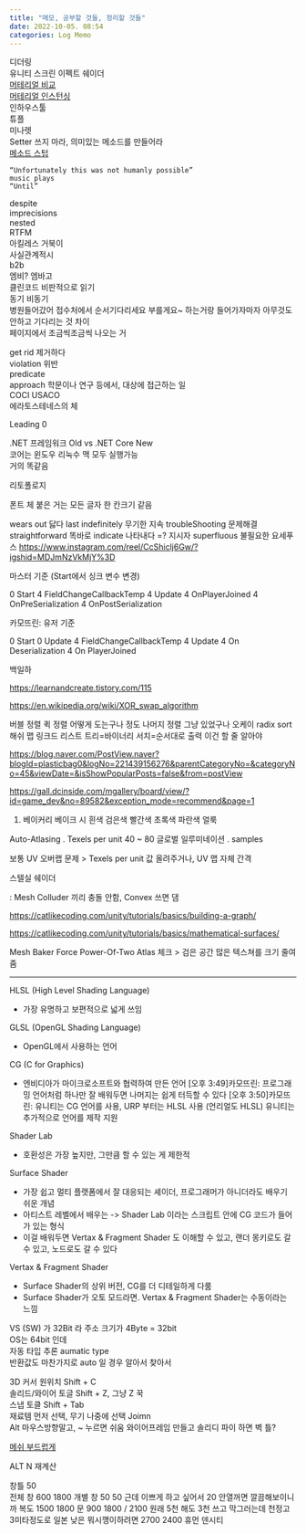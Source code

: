 ```yaml
---
title: "메모, 공부할 것들, 정리할 것들"
date: 2022-10-05. 08:54
categories: Log Memo
---
```


디더링  
유니티 스크린 이펙트 쉐이더  
[머테리얼 비교](https://answers.unity.com/questions/175695/comparing-materials.html)  
[머테리얼 인스턴싱](https://wergia.tistory.com/328)  
인하우스툴  
튜플  
미나렛  
Setter 쓰지 마라, 의미있는 메소드를 만들어라  
[메소드 스텁](https://ko.wikipedia.org/wiki/%EB%A9%94%EC%86%8C%EB%93%9C_%EC%8A%A4%ED%85%81)  

```Text
“Unfortunately this was not humanly possible”
music plays
“Until”
```

despite  
imprecisions  
nested  
RTFM  
아킬레스 거북이  
사실관계적시  
b2b  
엠비? 엠바고  
클린코드 비판적으로 읽기  
동기 비동기  
병원들어갔어 접수처에서 순서기다리세요 부를게요~ 하는거랑 들어가자마자 아무것도 안하고 기다리는 것 차이  
페이지에서 조금씩조금씩 나오는 거  

get rid 제거하다  
violation 위반  
predicate  
approach 학문이나 연구 등에서, 대상에 접근하는 일  
COCI USACO  
에라토스테네스의 체  

Leading 0  

.NET 프레임워크 Old vs .NET Core New  
코어는 윈도우 리눅수 맥 모두 실행가능  
거의 똑같음  

리토폴로지  

폰트 체 붙은 거는 모든 글자 한 칸크기 같음  

wears out 닳다
last indefinitely 무기한 지속
troubleShooting 문제해결
straightforward 똑바로
indicate 나타내다 =? 지시자
superfluous 불필요한
요세푸스
https://www.instagram.com/reel/CcShiclj6Gw/?igshid=MDJmNzVkMjY%3D  


마스터 기준 (Start에서 싱크 변수 변경)

0 Start
4 FieldChangeCallbackTemp
4 Update
4 OnPlayerJoined
4 OnPreSerialization
4 OnPostSerialization  

카모뜨린: 유저 기준

0 Start
0 Update
4 FieldChangeCallbackTemp
4 Update
4 On Deserialization
4 On PlayerJoined

백일하  

https://learnandcreate.tistory.com/115  

https://en.wikipedia.org/wiki/XOR_swap_algorithm

버블 정렬
퀵 정렬 어떻게 도는구나 정도
나머지 정렬 그냥 있었구나 오케이
radix sort
해쉬 맵 링크드 리스트 트리=바이너리 서치=순서대로 출력 이건 할 줄 알아야

https://blog.naver.com/PostView.naver?blogId=plasticbag0&logNo=221439156276&parentCategoryNo=&categoryNo=45&viewDate=&isShowPopularPosts=false&from=postView  

https://gall.dcinside.com/mgallery/board/view/?id=game_dev&no=89582&exception_mode=recommend&page=1  

1. 베이커리 베이크 시 흰색 검은색 빨간색 초록색 파란색 얼룩

Auto-Atlasing . Texels per unit 40 ~ 80
글로벌 일루미네이션 . samples

보통 UV 오버랩 문제 > Texels per unit 값 올려주거나, UV 맵 자체 간격  

스텔실 쉐이더 

: Mesh Colluder 끼리 충돌 안함, Convex 쓰면 댐  

https://catlikecoding.com/unity/tutorials/basics/building-a-graph/  

https://catlikecoding.com/unity/tutorials/basics/mathematical-surfaces/

Mesh Baker
Force Power-Of-Two Atlas 체크 > 검은 공간 많은 텍스쳐를 크기 줄여줌  

---

HLSL (High Level Shading Language)
- 가장 유명하고 보편적으로 넓게 쓰임

GLSL (OpenGL Shading Language)
- OpenGL에서 사용하는 언어

CG (C for Graphics)
- 엔비디아가 마이크로소프트와 협력하여 만든 언어
[오후 3:49]카모뜨린: 프로그래밍 언어처럼 하나만 잘 배워두면 나머지는 쉽게 터득할 수 있다
[오후 3:50]카모뜨린: 유니티는 CG 언어를 사용, URP 부터는 HLSL 사용 (언리얼도 HLSL)
유니티는 추가적으로 언어를 제작 지원

Shader Lab
- 호환성은 가장 높지만, 그만큼 할 수 있는 게 제한적

Surface Shader
- 가장 쉽고 멀티 플랫폼에서 잘 대응되는 셰이더, 프로그래머가 아니더라도 배우기 쉬운 개념
- 아티스트 레벨에서 배우는
-> Shader Lab 이라는 스크립트 안에 CG 코드가 들어가 있는 형식
- 이걸 배워두면 Vertax & Fragment Shader 도 이해할 수 있고, 랜더 몽키로도 갈 수 있고, 노드로도 갈 수 있다

Vertax & Fragment Shader
- Surface Shader의 상위 버전, CG를 더 디테일하게 다룸
- Surface Shader가 오토 모드라면. Vertax & Fragment Shader는 수동이라는 느낌 

VS (SW) 가 32Bit 라 주소 크기가 4Byte = 32bit  
 OS는 64bit 인데  
 자동 타입 추론 aumatic type  
 반환값도 마찬가지로 auto 일 경우 알아서 찾아서  

 3D 커서 원위치 Shift + C  
 솔리드/와이어 토글 Shift + Z, 그냥 Z 꾹   
  스냅 토클 Shift + Tab  
  재료템 먼저 선택, 무기 나중에 선택 Joimn  
  Alt 마우스방향말고, ~ 누르면 쉬움
  와이어프레임 만들고 솔리디 파이 하면 벽 틀?

[메쉬 부드럽게](https://longtime0423.postype.com/post/10045292)

ALT N 재계산 

창틀 50  
전체 창 600 1800
개별 창 50 50
근데 이쁘게 하고 싶어서 20
안열꺼면 깔끔해보이니까
복도 1500 1800
문 900 1800 / 2100
원래 5천 해도 3천 쓰고 막그러는데
천정고 3미타정도로 일본 낮은 뭐시깽이하려면 2700 2400
휴먼 덴시티  
